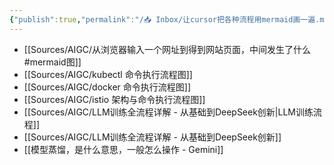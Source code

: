 ```yaml
---
{"publish":true,"permalink":"/📥 Inbox/让cursor把各种流程用mermaid画一遍.md","created":"2025-07-10","modified":"2025-07-10","published":"2025-07-10T20:24:07.788+08:00","tags":["moc"],"cssclasses":""}
---
```




- [[Sources/AIGC/从浏览器输入一个网址到得到网站页面，中间发生了什么#mermaid图]]
- [[Sources/AIGC/kubectl 命令执行流程图]]
- [[Sources/AIGC/docker 命令执行流程图]]
- [[Sources/AIGC/istio 架构与命令执行流程图]]
- [[Sources/AIGC/LLM训练全流程详解 - 从基础到DeepSeek创新\|LLM训练流程]]
- [[Sources/AIGC/LLM训练全流程详解 - 从基础到DeepSeek创新]]
- [[模型蒸馏，是什么意思，一般怎么操作 - Gemini]]